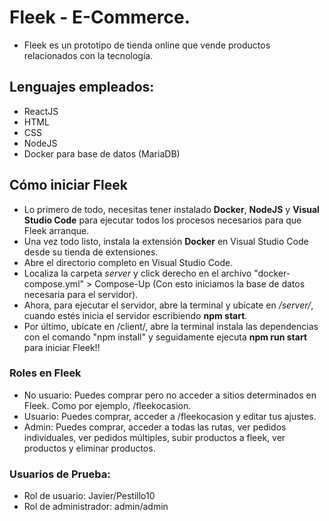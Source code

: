 # Fleek - E-Commerce.
- Fleek es un prototipo de tienda online que vende productos relacionados con la tecnología.

## Lenguajes empleados:
- ReactJS
- HTML
- CSS
- NodeJS
- Docker para base de datos (MariaDB)

## Cómo iniciar Fleek
- Lo primero de todo, necesitas tener instalado **Docker**, **NodeJS** y **Visual Studio Code** para ejecutar todos los procesos necesarios para que Fleek arranque.
- Una vez todo listo, instala la extensión **Docker** en Visual Studio Code desde su tienda de extensiones.
- Abre el directorio completo en Visual Studio Code.
- Localiza la carpeta *server* y click derecho en el archivo "docker-compose.yml" > Compose-Up (Con esto iniciamos la base de datos necesaria para el servidor).
- Ahora, para ejecutar el servidor, abre la terminal y ubícate en */server/*, cuando estés inicia el servidor escribiendo **npm start**.
- Por último, ubícate en /client/, abre la terminal instala las dependencias con el comando "npm install" y seguidamente ejecuta **npm run start** para iniciar Fleek!!


### Roles en Fleek
- No usuario: Puedes comprar pero no acceder a sitios determinados en Fleek. Como por ejemplo, /fleekocasion.
- Usuario: Puedes comprar, acceder a /fleekocasion y editar tus ajustes.
- Admin: Puedes comprar, acceder a todas las rutas, ver pedidos individuales, ver pedidos múltiples, subir productos a fleek, ver productos y eliminar productos.

### Usuarios de Prueba:
- Rol de usuario: Javier/Pestillo10
- Rol de administrador: admin/admin
